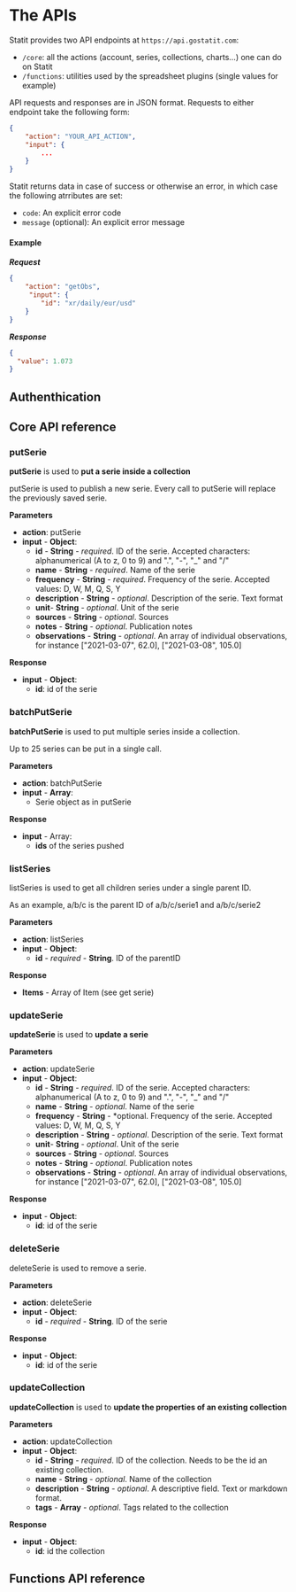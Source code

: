 # The APIs

Statit provides two API endpoints at `https://api.gostatit.com`: 

- `/core`: all the actions (account, series, collections, charts...) one can do on Statit
- `/functions`: utilities used by the spreadsheet plugins (single values for example)

API requests and responses are in JSON format. Requests to either endpoint take the following form:

```json
{
    "action": "YOUR_API_ACTION",
    "input": {
        ...
    }
}
```

Statit returns data in case of success or otherwise an error, in which case the following atrributes are set:

- `code`: An explicit error code
- `message` (optional): An explicit error message

#### Example

***Request***
```json
{
    "action": "getObs",
     "input": {
        "id": "xr/daily/eur/usd" 
    }
}
```

***Response***
```json
{
  "value": 1.073
}
```

## Authenthication

## Core API reference


### putSerie

**putSerie** is used to **put a serie inside a collection**

putSerie is used to publish a new serie. Every call to putSerie will replace the previously saved serie.

**Parameters**

- **action**: putSerie
- **input** - **Object**:
    - **id** - **String** - *required*. ID of the serie. Accepted characters: alphanumerical (A to z, 0 to 9) and ".", "-", "_" and "/"
    - **name** - **String** - *required*. Name of the serie
    - **frequency** - **String** - *required*. Frequency of the serie. Accepted values: D, W, M, Q, S, Y
    - **description** - **String** - *optional*. Description of the serie. Text format
    - **unit**- **String** - *optional*. Unit of the serie
    - **sources** - **String** - *optional*. Sources
    - **notes** - **String** - *optional*. Publication notes
    - **observations** - **String** - *optional*. An array of individual observations, for instance ["2021-03-07", 62.0], ["2021-03-08", 105.0]

**Response**

- **input** - **Object**:
    - **id**: id of the serie




### batchPutSerie

**batchPutSerie** is used to put multiple series inside a collection.

Up to 25 series can be put in a single call.

**Parameters**

- **action**: batchPutSerie
- **input** - **Array**:
    - Serie object as in putSerie

**Response**

- **input** - Array:
    - **ids** of the series pushed



### listSeries



listSeries is used to get all children series under a single parent ID.

As an example, a/b/c is the parent ID of a/b/c/serie1 and a/b/c/serie2

**Parameters**

- **action**: listSeries
- **input** - **Object**:
    - **id** - *required* - **String**. ID of the parentID

**Response**

- **Items** - Array of Item (see get serie)



### updateSerie

**updateSerie** is used to **update a serie**

**Parameters**

- **action**: updateSerie
- **input** - **Object**:
    - **id** - **String** - *required*. ID of the serie. Accepted characters: alphanumerical (A to z, 0 to 9) and ".", "-", "_" and "/"
    - **name** - **String** - *optional*. Name of the serie
    - **frequency** - **String** - *optional. Frequency of the serie. Accepted values: D, W, M, Q, S, Y
    - **description** - **String** - *optional*. Description of the serie. Text format
    - **unit**- **String** - *optional*. Unit of the serie
    - **sources** - **String** - *optional*. Sources
    - **notes** - **String** - *optional*. Publication notes
    - **observations** - **String** - *optional*. An array of individual observations, for instance ["2021-03-07", 62.0], ["2021-03-08", 105.0]


**Response**

- **input** - **Object**:
    - **id**: id of the serie



### deleteSerie

deleteSerie is used to remove a serie.

**Parameters**

- **action**: deleteSerie
- **input** - **Object**:
    - **id** - *required* - **String**. ID of the serie

**Response**

- **input** - **Object**:
    - **id**: id of the serie

### updateCollection

**updateCollection** is used to **update the properties of an existing collection**

**Parameters**

- **action**: updateCollection
- **input** - **Object**:
    - **id** - **String** - *required*. ID of the collection. Needs to be the id an existing collection.
    - **name** - **String** - *optional*. Name of the collection
    - **description** - **String** - *optional*. A descriptive field. Text or markdown format.
    - **tags** - **Array** - *optional*. Tags related to the collection

**Response**

- **input** - **Object**:
    - **id**: id the collection

## Functions API reference





